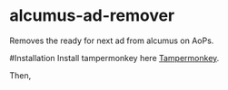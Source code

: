 # alcumus-ad-remover
Removes the ready for next ad from alcumus on AoPs.

#Installation
Install tampermonkey here <a href='https://www.tampermonkey.net/'>Tampermonkey</a>.

Then, 
